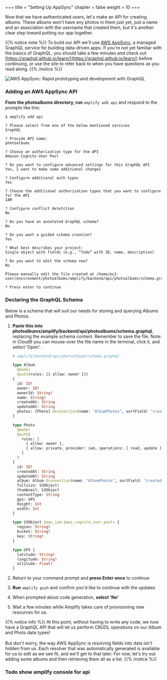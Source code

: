 +++
title = "Setting Up AppSync"
chapter = false
weight = 10
+++

Now that we have authenticated users, let's make an API for creating albums. These albums won't have any photos in them just yet, just a name and an association with the username that created them, but it's another clear step toward putting our app together.

{{% notice note %}}
To build our API we'll use [AWS AppSync](https://aws.amazon.com/appsync/), a managed GraphQL service for building data-driven apps. If you're not yet familiar with the basics of GraphQL, you should take a few minutes and check out [https://graphql.github.io/learn/](https://graphql.github.io/learn/) before continuing, or use the site to refer back to when you have questions as you read along.
{{% /notice %}}

![AWS AppSync: Rapid prototyping and development with GraphQL](/images/appsync-logo.png)

### Adding an AWS AppSync API

**From the photoalbums directory, run** `amplify add api` and respond to the prompts like this:
```text
$ amplify add api 

? Please select from one of the below mentioned services
GraphQL

? Provide API name:
photoalbums

? Choose an authorization type for the API
Amazon Cognito User Pool

? Do you want to configure advanced settings for this GraphQL API
Yes, I want to make some additional changes

? Configure additional auth types
Yes

? Choose the additional authorization types that you want to configure for the API
IAM

? Configure conflict detetction
No

? Do you have an annotated GraphQL schema? 
No

? Do you want a guided schema creation? 
Yes

? What best describes your project: 
Single object with fields (e.g., “Todo” with ID, name, description)

? Do you want to edit the schema now? 
No

Please manually edit the file created at /home/ec2-user/environment/photoalbums/amplify/backend/api/photoalbums/schema.graphql

? Press enter to continue 
```


### Declaring the GraphQL Schema

Below is a schema that will suit our needs for storing and querying Albums and Photos. 

1. **Paste this into photoalbums/amplify/backend/api/photoalbums/schema.graphql**, replacing the example schema content. Remember to save the file. Note: in Cloud9 you can mouse-over the file name in the terminal, click it, and select 'Open'.

    ```graphql
    # amplify/backend/api/photoalbums/schema.graphql

    type Album
      @model
      @auth(rules: [{ allow: owner }])
    {
      id: ID!
      owner: ID!
      ownerId: String!
      name: String!
      createdAt: String
      updatedAt: String
      photos: [Photo] @connection(name: "AlbumPhotos", sortField: "createdAt")
    }

    type Photo
      @model
      @auth(
        rules: [
          { allow: owner },
          { allow: private, provider: iam, operations: [ read, update ] }
        ]
      )
    {
      id: ID!
      createdAt: String
      updatedAt: String
      album: Album @connection(name: "AlbumPhotos", sortField: "createdAt")
      fullsize: S3Object!
      thumbnail: S3Object
      contentType: String
      gps: GPS
      height: Int
      width: Int
    }

    type S3Object @aws_iam @aws_cognito_user_pools {
      region: String!
      bucket: String!
      key: String!
    }

    type GPS {
      latitude: String!
      longitude: String!
      altitude: Float!
    }
    ```

1. Return to your command prompt and **press Enter once** to continue

1. **Run** `amplify push` and confirm you'd like to continue with the updates

1. When prompted about code generation, **select 'No'**

1. Wait a few minutes while Amplify takes care of provisioning new resources for us.

{{% notice info %}}
At this point, without having to write any code, we now have a GraphQL API that will let us perform CRUDL operations on our Album and Photo data types!
<br/><br/>
But don't worry, the way AWS AppSync is resolving fields into data isn't hidden from us. Each resolver that was automatically generated is available for us to edit as we see fit, and we'll get to that later. For now, let's try out adding some albums and then retrieving them all as a list.
{{% /notice %}}

### Todo show amplify console for api